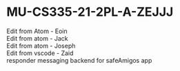 # MU-CS335-21-2PL-A-ZEJJJ
Edit from Atom - Eoin<br/>
Edit from atom - Jack<br/>
Edit from atom - Joseph<br/>
Edit from vscode - Zaid<br/>
responder messaging backend for safeAmigos app
